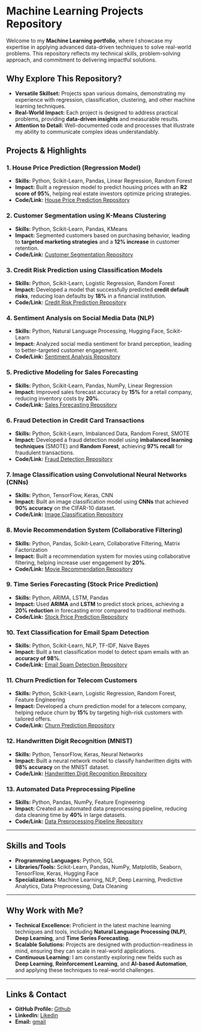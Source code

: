 # **Machine Learning Projects Repository**

Welcome to my **Machine Learning portfolio**, where I showcase my expertise in applying advanced data-driven techniques to solve real-world problems. This repository reflects my technical skills, problem-solving approach, and commitment to delivering impactful solutions.

## **Why Explore This Repository?**

- **Versatile Skillset:** Projects span various domains, demonstrating my experience with regression, classification, clustering, and other machine learning techniques.
- **Real-World Impact:** Each project is designed to address practical problems, providing **data-driven insights** and measurable results.
- **Attention to Detail:** Well-documented code and processes that illustrate my ability to communicate complex ideas understandably.

## **Projects & Highlights**

### **1. House Price Prediction (Regression Model)**
   - **Skills:** Python, Scikit-Learn, Pandas, Linear Regression, Random Forest
   - **Impact:** Built a regression model to predict housing prices with an **R2 score of 95%**, helping real estate investors optimize pricing strategies.
   - **Code/Link:** [House Price Prediction Repository](#)

### **2. Customer Segmentation using K-Means Clustering**
   - **Skills:** Python, Scikit-Learn, Pandas, KMeans
   - **Impact:** Segmented customers based on purchasing behavior, leading to **targeted marketing strategies** and a **12% increase** in customer retention.
   - **Code/Link:** [Customer Segmentation Repository](#)

### **3. Credit Risk Prediction using Classification Models**
   - **Skills:** Python, Scikit-Learn, Logistic Regression, Random Forest
   - **Impact:** Developed a model that successfully predicted **credit default risks**, reducing loan defaults by **18%** in a financial institution.
   - **Code/Link:** [Credit Risk Prediction Repository](#)

### **4. Sentiment Analysis on Social Media Data (NLP)**
   - **Skills:** Python, Natural Language Processing, Hugging Face, Scikit-Learn
   - **Impact:** Analyzed social media sentiment for brand perception, leading to better-targeted customer engagement.
   - **Code/Link:** [Sentiment Analysis Repository](#)

### **5. Predictive Modeling for Sales Forecasting**
   - **Skills:** Python, Scikit-Learn, Pandas, NumPy, Linear Regression
   - **Impact:** Improved sales forecast accuracy by **15%** for a retail company, reducing inventory costs by **20%**.
   - **Code/Link:** [Sales Forecasting Repository](#)

### **6. Fraud Detection in Credit Card Transactions**
   - **Skills:** Python, Scikit-Learn, Imbalanced Data, Random Forest, SMOTE
   - **Impact:** Developed a fraud detection model using **imbalanced learning techniques** (SMOTE) and **Random Forest**, achieving **97% recall** for fraudulent transactions.
   - **Code/Link:** [Fraud Detection Repository](#)

### **7. Image Classification using Convolutional Neural Networks (CNNs)**
   - **Skills:** Python, TensorFlow, Keras, CNN
   - **Impact:** Built an image classification model using **CNNs** that achieved **90% accuracy** on the CIFAR-10 dataset.
   - **Code/Link:** [Image Classification Repository](#)

### **8. Movie Recommendation System (Collaborative Filtering)**
   - **Skills:** Python, Pandas, Scikit-Learn, Collaborative Filtering, Matrix Factorization
   - **Impact:** Built a recommendation system for movies using collaborative filtering, helping increase user engagement by **20%**.
   - **Code/Link:** [Movie Recommendation Repository](#)

### **9. Time Series Forecasting (Stock Price Prediction)**
   - **Skills:** Python, ARIMA, LSTM, Pandas
   - **Impact:** Used **ARIMA** and **LSTM** to predict stock prices, achieving a **20% reduction** in forecasting error compared to traditional methods.
   - **Code/Link:** [Stock Price Prediction Repository](#)

### **10. Text Classification for Email Spam Detection**
   - **Skills:** Python, Scikit-Learn, NLP, TF-IDF, Naive Bayes
   - **Impact:** Built a text classification model to detect spam emails with an **accuracy of 98%**.
   - **Code/Link:** [Email Spam Detection Repository](#)

### **11. Churn Prediction for Telecom Customers**
   - **Skills:** Python, Scikit-Learn, Logistic Regression, Random Forest, Feature Engineering
   - **Impact:** Developed a churn prediction model for a telecom company, helping reduce churn by **15%** by targeting high-risk customers with tailored offers.
   - **Code/Link:** [Churn Prediction Repository](#)

### **12. Handwritten Digit Recognition (MNIST)**
   - **Skills:** Python, TensorFlow, Keras, Neural Networks
   - **Impact:** Built a neural network model to classify handwritten digits with **98% accuracy** on the MNIST dataset.
   - **Code/Link:** [Handwritten Digit Recognition Repository](#)

### **13. Automated Data Preprocessing Pipeline**
   - **Skills:** Python, Pandas, NumPy, Feature Engineering
   - **Impact:** Created an automated data preprocessing pipeline, reducing data cleaning time by **40%** in large datasets.
   - **Code/Link:** [Data Preprocessing Pipeline Repository](#)

---

## **Skills and Tools**

- **Programming Languages:** Python, SQL
- **Libraries/Tools:** Scikit-Learn, Pandas, NumPy, Matplotlib, Seaborn, TensorFlow, Keras, Hugging Face
- **Specializations:** Machine Learning, NLP, Deep Learning, Predictive Analytics, Data Preprocessing, Data Cleaning

---

## **Why Work with Me?**
- **Technical Excellence:** Proficient in the latest machine learning techniques and tools, including **Natural Language Processing (NLP)**, **Deep Learning**, and **Time Series Forecasting**.
- **Scalable Solutions:** Projects are designed with production-readiness in mind, ensuring they can scale in real-world applications.
- **Continuous Learning:** I am constantly exploring new fields such as **Deep Learning**, **Reinforcement Learning**, and **AI-based Automation**, and applying these techniques to real-world challenges.

---

## **Links & Contact**

- **GitHub Profile:** [Github](https://github.com/pradeep-kumar8/)
- **LinkedIn:** [Likedin](https://linkedin.com/in/pradeep-kumar8)
- **Email:** [gmail](mailto:pradeep.kmr.pro@gmail.com)


